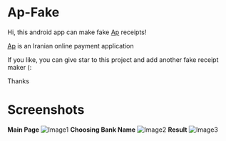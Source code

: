 # Ap-Fake
Hi, this android app can make fake [Ap](https://asanpardakht.ir/) receipts!

[Ap](https://asanpardakht.ir/) is an Iranian online payment application

If you like, you can give star to this project and add another fake receipt maker (:

Thanks

# Screenshots
**Main Page**
![Image1](https://uupload.ir/files/1qv7_first.png)
**Choosing Bank Name**
![Image2](https://uupload.ir/files/i2ck_second.png)
**Result**
![Image3](https://uupload.ir/files/fzf_last.png)
